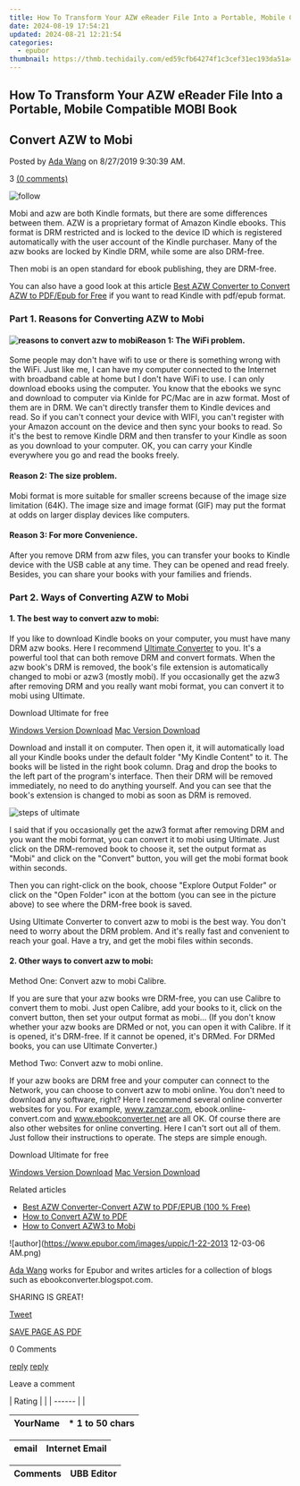```yaml
---
title: How To Transform Your AZW eReader File Into a Portable, Mobile Compatible MOBI Book
date: 2024-08-19 17:54:21
updated: 2024-08-21 12:21:54
categories:
  - epubor
thumbnail: https://thmb.techidaily.com/ed59cfb64274f1c3cef31ec193da51a46dc4b1758c31b372bba92f57a24379da.jpg
---
```


## How To Transform Your AZW eReader File Into a Portable, Mobile Compatible MOBI Book

## Convert AZW to Mobi

Posted by [Ada Wang](https://plus.google.com/+AdaWang/posts) on 8/27/2019 9:30:39 AM.

3 [(0 comments)](http://www.epubor.com/#comment-area) 



![follow](http://www.epubor.com/images/follow.png)

Mobi and azw are both Kindle formats, but there are some differences between them. AZW is a proprietary format of Amazon Kindle ebooks. This format is DRM restricted and is locked to the device ID which is registered automatically with the user account of the Kindle purchaser. Many of the azw books are locked by Kindle DRM, while some are also DRM-free.

Then mobi is an open standard for ebook publishing, they are DRM-free. 

You can also have a good look at this article [Best AZW Converter to Convert AZW to PDF/Epub for Free](https://tools.techidaily.com/epubor/products/) if you want to read Kindle with pdf/epub format.

### Part 1\. Reasons for Converting AZW to Mobi 

#### ![reasons to convert azw to mobi](http://www.epubor.com/images/uppic/reasons-to-convert-azw-to-mobi.jpg)**Reason 1**: The WiFi problem. 

Some people may don't have wifi to use or there is something wrong with the WiFi. Just like me, I can have my computer connected to the Internet with broadband cable at home but I don't have WiFi to use. I can only download ebooks using the computer. You know that the ebooks we sync and download to computer via Kinlde for PC/Mac are in azw format. Most of them are in DRM. We can't directly transfer them to Kindle devices and read. So if you can't connect your device with WIFI, you can't register with your Amazon account on the device and then sync your books to read. So it's the best to remove Kindle DRM and then transfer to your Kindle as soon as you download to your computer. OK, you can carry your Kindle everywhere you go and read the books freely. 

#### Reason 2: The size problem.

Mobi format is more suitable for smaller screens because of the image size limitation (64K). The image size and image format (GIF) may put the format at odds on larger display devices like computers.

#### **Reason 3**: For more Convenience.

 After you remove DRM from azw files, you can transfer your books to Kindle device with the USB cable at any time. They can be opened and read freely. Besides, you can share your books with your families and friends. 

### Part 2\. Ways of Converting AZW to Mobi

#### **1\. The best way to convert azw to mobi:**

If you like to download Kindle books on your computer, you must have many DRM azw books. Here I recommend [Ultimate Converter](https://tools.techidaily.com/epubor/ultimate/) to you. It's a powerful tool that can both remove DRM and convert formats. When the azw book's DRM is removed, the book's file extension is automatically changed to mobi or azw3 (mostly mobi). If you occasionally get the azw3 after removing DRM and you really want mobi format, you can convert it to mobi using Ultimate.

Download Ultimate for free

[Windows Version Download](https://tools.techidaily.com/epubor/ultimate/) [Mac Version Download](https://tools.techidaily.com/epubor/ultimate/)

 Download and install it on computer. Then open it, it will automatically load all your Kindle books under the default folder "My Kindle Content" to it. The books will be listed in the right book column. Drag and drop the books to the left part of the program's interface. Then their DRM will be removed immediately, no need to do anything yourself. And you can see that the book's extension is changed to mobi as soon as DRM is removed.

![steps of ultimate](http://www.epubor.com/images/uppic/steps-of-ultimate.jpg)

I said that if you occasionally get the azw3 format after removing DRM and you want the mobi format, you can convert it to mobi using Ultimate. Just click on the DRM-removed book to choose it, set the output format as "Mobi" and click on the "Convert" button, you will get the mobi format book within seconds. 

Then you can right-click on the book, choose "Explore Output Folder" or click on the "Open Folder" icon at the bottom (you can see in the picture above) to see where the DRM-free book is saved.

Using Ultimate Converter to convert azw to mobi is the best way. You don't need to worry about the DRM problem. And it's really fast and convenient to reach your goal. Have a try, and get the mobi files within seconds. 

#### 2\. Other ways to convert azw to mobi:

Method One: Convert azw to mobi Calibre.

 If you are sure that your azw books wre DRM-free, you can use Calibre to convert them to mobi. Just open Calibre, add your books to it, click on the convert button, then set your output format as mobi... (If you don't know whether your azw books are DRMed or not, you can open it with Calibre. If it is opened, it's DRM-free. If it cannot be opened, it's DRMed. For DRMed books, you can use Ultimate Converter.)

Method Two: Convert azw to mobi online.

If your azw books are DRM free and your computer can connect to the Network, you can choose to convert azw to mobi online. You don't need to download any software, right? Here I recommend several online converter websites for you. For example, www.zamzar.com, ebook.online-convert.com and www.ebookconverter.net are all OK. Of course there are also other websites for online converting. Here I can't sort out all of them. Just follow their instructions to operate. The steps are simple enough. 

Download Ultimate for free

[Windows Version Download](https://tools.techidaily.com/epubor/ultimate/) [Mac Version Download](https://tools.techidaily.com/epubor/ultimate/)

Related articles

* [Best AZW Converter-Convert AZW to PDF/EPUB (100 % Free)](https://tools.techidaily.com/epubor/products/)
* [How to Convert AZW to PDF](https://tools.techidaily.com/epubor/products/)
* [How to Convert AZW3 to Mobi](https://tools.techidaily.com/epubor/products/)

![author](https://www.epubor.com/images/uppic/1-22-2013 12-03-06 AM.png)

[Ada Wang](https://plus.google.com/+AdaWang/posts) works for Epubor and writes articles for a collection of blogs such as ebookconverter.blogspot.com.

SHARING IS GREAT!

[Tweet](https://twitter.com/share) 

[SAVE PAGE AS PDF](https://tools.techidaily.com/epubor/products/) 



0 Comments

[reply](https://tools.techidaily.com/epubor/products/) [reply](https://tools.techidaily.com/epubor/products/) 

Leave a comment

| Rating |  |
| ------ |  |

| YourName | \*  1 to 50 chars |
| -------- | ----------------- |

| email | Internet Email |
| ----- | -------------- |

| Comments | UBB Editor |
| -------- | ---------- |

<ins class="adsbygoogle"
     style="display:block"
     data-ad-format="autorelaxed"
     data-ad-client="ca-pub-7571918770474297"
     data-ad-slot="1223367746"></ins>



<ins class="adsbygoogle"
     style="display:block"
     data-ad-client="ca-pub-7571918770474297"
     data-ad-slot="8358498916"
     data-ad-format="auto"
     data-full-width-responsive="true"></ins>
